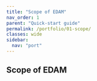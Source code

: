 ```yaml
---
title: "Scope of EDAM"
nav_order: 1
parent: "Quick-start guide"
permalink: /portfolio/01-scope/
classes: wide
sidebar:
  nav: "port"
---
```


## Scope of EDAM
